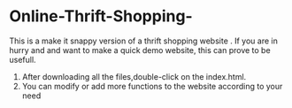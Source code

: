 # Online-Thrift-Shopping-
This is a make it snappy version of a thrift shopping website .
If you are in hurry and and want to make a quick demo website, this can prove to be usefull.
1. After downloading all the files,double-click on the index.html.
2. You can modify or add more functions to the website according to your need 
